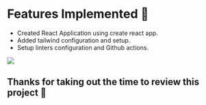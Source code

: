 # Features Implemented :rice_cracker: 
- Created React Application using create react app.
- Added tailwind configuration and setup.
- Setup linters configuration and Github actions.

<img src="https://media1.giphy.com/media/KJ1f5iTl4Oo7u/giphy-downsized-medium.gif"/>

## Thanks for taking out the time to review this project 🧨

